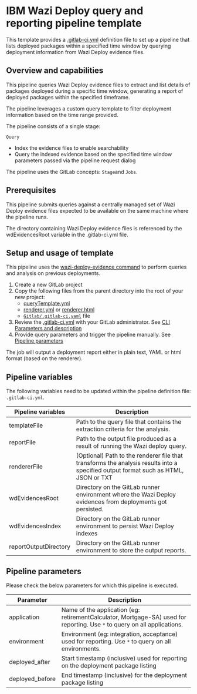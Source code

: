 # IBM Wazi Deploy query and reporting pipeline template

This template provides a [.gitlab-ci.yml](.gitlab-ci.yml) definition file to set up a pipeline that lists deployed packages within a specified time window by querying deployment information from Wazi Deploy evidence files.

## Overview and capabilities
This pipeline queries Wazi Deploy evidence files to extract and list details of packages deployed during a specific time window, generating a report of deployed packages within the specified timeframe.

The pipeline leverages a custom query template to filter deployment information based on the time range provided.

The pipeline consists of a single stage:

`Query`
   * Index the evidence files to enable searchability
   * Query the indexed evidence based on the specified time window parameters passed via the pipeline request dialog

The pipeline uses the GitLab concepts: `Stage`and `Jobs`.



## Prerequisites

This pipeline submits queries against a centrally managed set of Wazi Deploy evidence files expected to be available on the same machine where the pipeline runs.

The directory containing Wazi Deploy evidence files is referenced by the wdEvidencesRoot variable in the .gitlab-ci.yml file.



## Setup and usage of template

This pipeline uses the [wazi-deploy-evidence command](https://www.ibm.com/docs/en/developer-for-zos/17.0.0?topic=commands-wazi-deploy-evidence-command) to perform queries and analysis on previous deployments. 

1. Create a new GitLab project
2. Copy the following files from the parent directory into the root of your new project:
      * [queryTemplate.yml](../queryTemplate.yml) 
      * [renderer.yml](../renderer.yml) or [renderer.html](../renderer.html) 
      * [`Gitlab/.gitlab-ci.yaml`](.gitlab-ci.yaml) file
3. Review the [.gitlab-ci.yml](.gitlab-ci.yml) with your GitLab administrator. See [CLI Parameters and description](#cli-parameters-and-description)
3. Provide query parameters and trigger the pipeline manually. See [Pipeline parameters](#pipeline-parameters)

The job will output a deployment report either in plain text, YAML or html format (based on the renderer).


## Pipeline variables

The following variables need to be updated within the pipeline definition file: `.gitlab-ci.yml`.

Pipeline variables | Description
--- | ---
templateFile |  Path to the query file that contains the extraction criteria for the analysis.
reportFile | Path to the output file produced as a result of running the Wazi deploy query.
rendererFile | (Optional) Path to the renderer file that transforms the analysis results into a specified output format such as HTML, JSON or TXT
wdEvidencesRoot | Directory on the GitLab runner environment where the Wazi Deploy evidences from deployments got persisted.
wdEvidencesIndex |  Directory on the GitLab runner environment to persist Wazi Deploy indexes
reportOutputDirectory | Directory on the GitLab runner environment to store the output reports.

## Pipeline parameters

Please check the below parameters for which this pipeline is executed.

Parameter | Description
--- | ---
application | Name of the application (eg: retirementCalculator, Mortgage-SA) used for reporting. Use `*` to query on all applications.
environment | Environment (eg: integration, acceptance) used for reporting. Use `*` to query on all environments.
deployed_after | Start timestamp (inclusive) used for reporting on the deployment package listing
deployed_before | End timestamp (inclusive) for the deployment package listing
